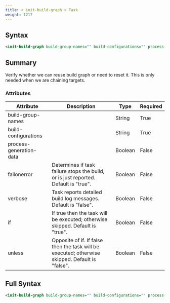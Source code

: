 ```yaml
---
title: < init-build-graph > Task
weight: 1217
---
```

## Syntax
```xml
<init-build-graph build-group-names="" build-configurations="" process-generation-data="" failonerror="" verbose="" if="" unless="" />
```
## Summary ##
Verify whether we can reuse build graph or need to reset it. This is only needed when we are chaining targets.


### Attributes
| Attribute | Description | Type | Required |
| --------- | ----------- | ---- | -------- |
| build-group-names |  | String | True |
| build-configurations |  | String | True |
| process-generation-data |  | Boolean | False |
| failonerror | Determines if task failure stops the build, or is just reported. Default is &quot;true&quot;. | Boolean | False |
| verbose | Task reports detailed build log messages.  Default is &quot;false&quot;. | Boolean | False |
| if | If true then the task will be executed; otherwise skipped. Default is &quot;true&quot;. | Boolean | False |
| unless | Opposite of if.  If false then the task will be executed; otherwise skipped. Default is &quot;false&quot;. | Boolean | False |

## Full Syntax
```xml
<init-build-graph build-group-names="" build-configurations="" process-generation-data="" failonerror="" verbose="" if="" unless="" />
```
